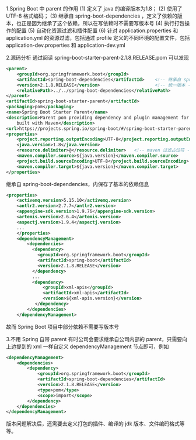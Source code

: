 1.Spring Boot 中 parent 的作用
    (1) 定义了 java 的编译版本为1.8；
    (2) 使用了 UTF-8 格式编码；
    (3) 继承自 spring-boot-dependencies ，定义了依赖的版本，也正是因为继承了这个依赖，所以在写依赖时不需要写版本号
    (4) 执行打包操作的配置
    (5) 自动化资源过滤和插件配置
    (6) 针对 application.properties 和 application.yml 的资源过滤，包括通过 profile 定义的不同环境的配置文件，包括 application-dev.properties 和 application-dev.yml

2.源码分析
通过阅读 spring-boot-starter-parent-2.1.8.RELEASE.pom 可以发现
~~~xml
<parent>
    <groupId>org.springframework.boot</groupId>
    <artifactId>spring-boot-dependencies</artifactId>    <!-- 继承自 spring-boot-dependencies -->
    <version>2.1.8.RELEASE</version>                     <!-- 统一版本 -->
    <relativePath>../../spring-boot-dependencies</relativePath>
</parent>
<artifactId>spring-boot-starter-parent</artifactId>
<packaging>pom</packaging>
<name>Spring Boot Starter Parent</name>
<description>Parent pom providing dependency and plugin management for applications
    built with Maven</description>
<url>https://projects.spring.io/spring-boot/#/spring-boot-starter-parent</url>
<properties>
    <project.reporting.outputEncoding>UTF-8</project.reporting.outputEncoding>
    <java.version>1.8</java.version>
    <resource.delimiter>@</resource.delimiter>   <!-- maven 过滤占位符 -->
    <maven.compiler.source>${java.version}</maven.compiler.source>
    <project.build.sourceEncoding>UTF-8</project.build.sourceEncoding>
    <maven.compiler.target>${java.version}</maven.compiler.target>
</properties>
~~~
继承自 spring-boot-dependencies，内保存了基本的依赖信息
~~~xml
<properties>
    <activemq.version>5.15.10</activemq.version>
    <antlr2.version>2.7.7</antlr2.version>
    <appengine-sdk.version>1.9.76</appengine-sdk.version>
    <artemis.version>2.6.4</artemis.version>
    <aspectj.version>1.9.4</aspectj.version>
    ...
    </properties>
    <dependencyManagement>
        <dependencies>
          <dependency>
            <groupId>org.springframework.boot</groupId>
            <artifactId>spring-boot</artifactId>
            <version>2.1.8.RELEASE</version>
          </dependency>
          ...
          <dependency>
              <groupId>xml-apis</groupId>
              <artifactId>xml-apis</artifactId>
              <version>${xml-apis.version}</version>
           </dependency>
        </dependencies>
    </dependencyManagement>
~~~
故而 Spring Boot 项目中部分依赖不需要写版本号

3.不用 Spring 自带 parent
有时公司会要求继承自公司内部的 parent，只需要向上边提到的 xml 一样自定义 dependencyManagement 节点即可，例如
~~~xml
<dependencyManagement>
    <dependencies>
        <dependency>
            <groupId>org.springframework.boot</groupId>
            <artifactId>spring-boot-dependencies</artifactId>
            <version>2.1.8.RELEASE</version>
            <type>pom</type>
            <scope>import</scope>
        </dependency>
    </dependencies>
</dependencyManagement>
~~~
版本问题解决后，还需要去定义打包的插件、编译的 jdk 版本、文件编码格式等等。